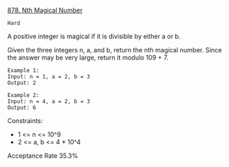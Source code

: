 [878. Nth Magical Number](https://leetcode.com/problems/nth-magical-number/description/)

`Hard`

A positive integer is magical if it is divisible by either a or b.

Given the three integers n, a, and b, return the nth magical number. Since the answer may be very large, return it modulo 109 + 7.

```
Example 1:
Input: n = 1, a = 2, b = 3
Output: 2

Example 2:
Input: n = 4, a = 2, b = 3
Output: 6
``` 

Constraints:

- 1 <= n <= 10^9
- 2 <= a, b <= 4 * 10^4

Acceptance Rate
35.3%
